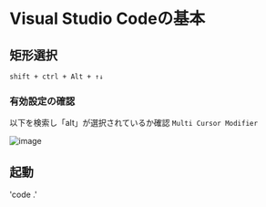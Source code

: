 # Visual Studio Codeの基本

## 矩形選択
`shift + ctrl + Alt + ↑↓`

### 有効設定の確認
以下を検索し「alt」が選択されているか確認
 `Multi Cursor Modifier`

 ![image](https://github.com/user-attachments/assets/0c3b5636-5240-4d7a-981b-a20c4a4bd742)

## 起動
'code .'


